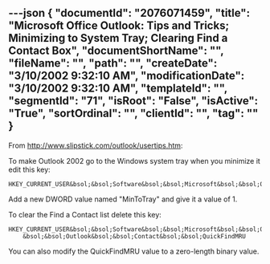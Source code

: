 ---json
{
  "documentId": "2076071459",
  "title": "Microsoft Office Outlook: Tips and Tricks; Minimizing to System Tray; Clearing Find a Contact Box",
  "documentShortName": "",
  "fileName": "",
  "path": "",
  "createDate": "3/10/2002 9:32:10 AM",
  "modificationDate": "3/10/2002 9:32:10 AM",
  "templateId": "",
  "segmentId": "71",
  "isRoot": "False",
  "isActive": "True",
  "sortOrdinal": "",
  "clientId": "",
  "tag": ""
}
---

From http://www.slipstick.com/outlook/usertips.htm:

To make Outlook 2002 go to the Windows system tray when you minimize it edit this key:

    HKEY_CURRENT_USER&bsol;&bsol;Software&bsol;&bsol;Microsoft&bsol;&bsol;Office&bsol;&bsol;10.0&bsol;&bsol;Outlook&bsol;&bsol;Preferences

Add a new DWORD value named &quot;MinToTray&quot; and give it a value of 1. 

To clear the Find a Contact list delete this key:

    HKEY_CURRENT_USER&bsol;&bsol;Software&bsol;&bsol;Microsoft&bsol;&bsol;Office&bsol;&bsol;9.0
        &bsol;&bsol;Outlook&bsol;&bsol;Contact&bsol;&bsol;QuickFindMRU

You can also modify the QuickFindMRU value to a zero-length binary value.
